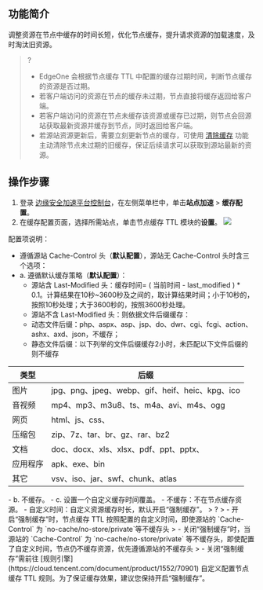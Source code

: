 ## 功能简介

调整资源在节点中缓存的时间长短，优化节点缓存，提升请求资源的加载速度，及时淘汰旧资源。

> ?
> - EdgeOne 会根据节点缓存 TTL 中配置的缓存过期时间，判断节点缓存的资源是否过期。
> - 若客户端访问的资源在节点的缓存未过期，节点直接将缓存返回给客户端。
> - 若客户端访问的资源在节点未缓存该资源或缓存已过期，则节点会回源站获取最新资源并缓存到节点，同时返回给客户端。
> - 若源站资源更新后，需要立刻更新节点的缓存，可使用 [清除缓存](https://cloud.tencent.com/document/product/1552/70759) 功能主动清除节点未过期的旧缓存，保证后续请求可以获取到源站最新的资源。

## 操作步骤

1. 登录 [边缘安全加速平台控制台](https://console.cloud.tencent.com/edgeone)，在左侧菜单栏中，单击**站点加速** > **缓存配置**。
2. 在缓存配置页面，选择所需站点，单击节点缓存 TTL 模块的**设置**。
![](https://qcloudimg.tencent-cloud.cn/raw/923650d5517b0e4155915e242f3d27b4.png)

配置项说明：
- 遵循源站 Cache-Control 头（**默认配置**），源站无 Cache-Control 头时含三个选项：
 - a. 遵循默认缓存策略（**默认配置**）：
     - 源站含 Last-Modified 头：缓存时间= ( 当前时间 - last_modified ) * 0.1。计算结果在10秒~3600秒及之间的，取计算结果时间；小于10秒的，按照10秒处理；大于3600秒的，按照3600秒处理。
     - 源站不含 Last-Modified 头：则依据文件后缀缓存：
      - 动态文件后缀：php、aspx、asp、jsp、do、dwr、cgi、fcgi、action、ashx、axd、json，不缓存；
      - 静态文件后缀：以下列举的文件后缀缓存2小时，未匹配以下文件后缀的则不缓存
 <table>
<thead>
<tr>
<th>类型</th>
<th>后缀</th>
</tr>
</thead>
<tbody><tr>
<td>图片</td>
<td>jpg、png、jpeg、webp、gif、heif、heic、kpg、ico</td>
</tr>
<tr>
<td>音视频</td>
<td>mp4、mp3、m3u8、ts、m4a、avi、m4s、ogg</td>
</tr>
<tr>
<td>网页</td>
<td>html、js、css、</td>
</tr>
<tr>
<td>压缩包</td>
<td>zip、7z、tar、br、gz、rar、bz2</td>
</tr>
<tr>
<td>文档</td>
<td>doc、docx、xls、xlsx、pdf、ppt、pptx、</td>
</tr>
<tr>
<td>应用程序</td>
<td>apk、exe、bin</td>
</tr>
<tr>
<td>其它</td>
<td>vsv、iso、jar、swf、chunk、atlas</td>
</tr>
</tbody></table>
 - b. 不缓存。
 - c. 设置一个自定义缓存时间覆盖。
- 不缓存：不在节点缓存资源。
- 自定义时间：自定义资源缓存时长，默认开启“强制缓存”。
> ?
> - 开启“强制缓存”时，节点缓存 TTL 按照配置的自定义时间，即使源站的 `Cache-Control` 为 `no-cache/no-store/private`等不缓存头
> - 关闭“强制缓存”时，当源站的 `Cache-Control` 为 `no-cache/no-store/private` 等不缓存头，即使配置了自定义时间，节点仍不缓存资源，优先遵循源站的不缓存头
> - 关闭“强制缓存”需前往 [规则引擎](https://cloud.tencent.com/document/product/1552/70901) 自定义配置节点缓存 TTL 规则。为了保证缓存效果，建议您保持开启“强制缓存”。
